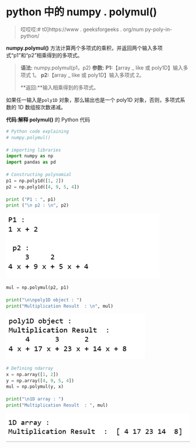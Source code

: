 # python 中的 numpy . polymul()

> 哎哎哎:# t0]https://www . geeksforgeeks . org/num py-poly-in-python/

**numpy.polymul()** 方法计算两个多项式的乘积，并返回两个输入多项式“p1”和“p2”相乘得到的多项式。

> **语法:** numpy.polymul(p1，p2)
> **参数:**
> **P1:**【array _ like 或 poly1D】输入多项式 1。
> **p2:**【array _ like 或 poly1D】输入多项式 2。
> 
> **返回:**输入相乘得到的多项式。

如果任一输入是`poly1D` 对象，那么输出也是一个 poly1D 对象，否则，多项式系数的 1D 数组按次数递减。

**代码:解释 polymul()** 的 Python 代码

```py
# Python code explaining 
# numpy.polymul()

# importing libraries
import numpy as np
import pandas as pd

# Constructing polynomial 
p1 = np.poly1d([1, 2]) 
p2 = np.poly1d([4, 9, 5, 4]) 

print ("P1 : ", p1) 
print ("\n p2 : \n", p2) 
```

![](img/ae4c9bc610e029913b2770d0c2c2c9eb.png)

```py
mul = np.polymul(p2, p1)

print("\n\npoly1D object : ")
print("Multiplication Result  : \n", mul)
```

![](img/583a869523b778201f6e4b2c823d0885.png)

```py
# Defining ndarray
x = np.array([1, 2])
y = np.array([4, 9, 5, 4])
mul = np.polymul(y, x)

print("\n1D array : ")
print("Multiplication Result  : ", mul)
```

![](img/9bf6d960ed895dca883f711a82a573be.png)